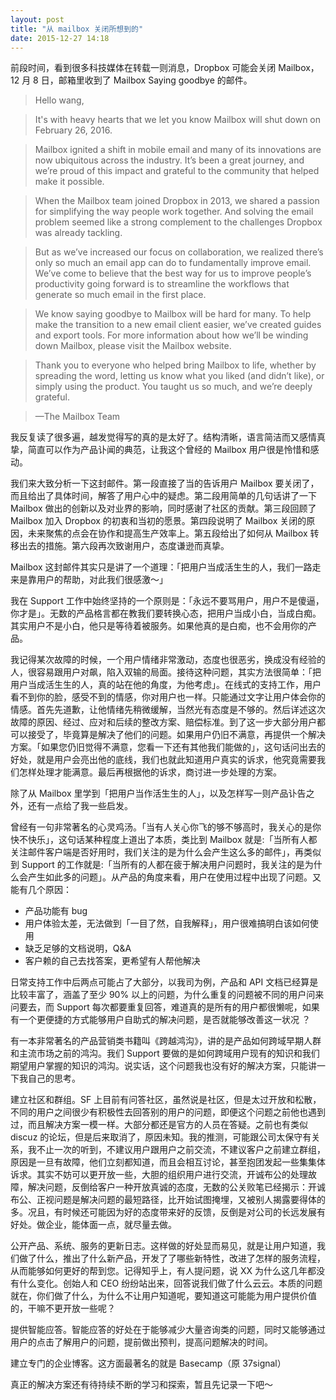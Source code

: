 ```yaml
---
layout: post
title: "从 mailbox 关闭所想到的"
date: 2015-12-27 14:18
---
```


前段时间，看到很多科技媒体在转载一则消息，Dropbox 可能会关闭 Mailbox，12 月 8 日，邮箱里收到了 Mailbox Saying goodbye 的邮件。

>Hello wang,

>It's with heavy hearts that we let you know Mailbox will shut down on February 26, 2016.

>Mailbox ignited a shift in mobile email and many of its innovations are now ubiquitous across the industry. It’s been a great journey, and we’re proud of this impact and grateful to the community that helped make it possible. 

>When the Mailbox team joined Dropbox in 2013, we shared a passion for simplifying the way people work together. And solving the email problem seemed like a strong complement to the challenges Dropbox was already tackling.

>But as we’ve increased our focus on collaboration, we realized there’s only so much an email app can do to fundamentally improve email. We’ve come to believe that the best way for us to improve people’s productivity going forward is to streamline the workflows that generate so much email in the first place.

>We know saying goodbye to Mailbox will be hard for many. To help make the transition to a new email client easier, we’ve created guides and export tools. For more information about how we’ll be winding down Mailbox, please visit the Mailbox website.

>Thank you to everyone who helped bring Mailbox to life, whether by spreading the word, letting us know what you liked (and didn’t like), or simply using the product. You taught us so much, and we’re deeply grateful.

>—The Mailbox Team

我反复读了很多遍，越发觉得写的真的是太好了。结构清晰，语言简洁而又感情真挚，简直可以作为产品讣闻的典范，让我这个曾经的 Mailbox 用户很是怜惜和感动。

我们来大致分析一下这封邮件。第一段直接了当的告诉用户 Mailbox 要关闭了，而且给出了具体时间，解答了用户心中的疑虑。第二段用简单的几句话讲了一下 Mailbox 做出的创新以及对业界的影响，同时感谢了社区的贡献。第三段回顾了 Mailbox 加入 Dropbox 的初衷和当初的愿景。第四段说明了 Mailbox 关闭的原因，未来聚焦的点会在协作和提高生产效率上。第五段给出了如何从 Mailbox 转移出去的措施。第六段再次致谢用户，态度谦逊而真挚。

Mailbox 这封邮件其实只是讲了一个道理：「把用户当成活生生的人，我们一路走来是靠用户的帮助，对此我们很感激～」

我在 Support 工作中始终坚持的一个原则是：「永远不要骂用户，用户不是傻逼，你才是」。无数的产品格言都在教我们要转换心态，把用户当成小白，当成白痴。其实用户不是小白，他只是等待着被服务。如果他真的是白痴，也不会用你的产品。

我记得某次故障的时候，一个用户情绪非常激动，态度也很恶劣，换成没有经验的人，很容易跟用户对飙，陷入双输的局面。接待这种问题，其实方法很简单：「把用户当成活生生的人，真的站在他的角度，为他考虑」。在线式的支持工作，用户看不到你的脸，感受不到的情感，你对用户也一样。只能通过文字让用户体会你的情感。首先先道歉，让他情绪先稍微缓解，当然光有态度是不够的。然后详述这次故障的原因、经过、应对和后续的整改方案、赔偿标准。到了这一步大部分用户都可以接受了，毕竟算是解决了他们的问题。如果用户仍旧不满意，再提供一个解决方案。「如果您仍旧觉得不满意，您看一下还有其他我们能做的」，这句话问出去的好处，就是用户会亮出他的底线，我们也就此知道用户真实的诉求，他究竟需要我们怎样处理才能满意。最后再根据他的诉求，商讨进一步处理的方案。

除了从 Mailbox 里学到「把用户当作活生生的人」，以及怎样写一则产品讣告之外，还有一点给了我一些启发。

曾经有一句非常著名的心灵鸡汤。「当有人关心你飞的够不够高时，我关心的是你快不快乐」，这句话某种程度上道出了本质，类比到 Mailbox 就是:「当所有人都关注邮件客户端是否好用时，我们关注的是为什么会产生这么多的邮件」，再类似到 Support 的工作就是:「当所有的人都在疲于解决用户问题时，我关注的是为什么会产生如此多的问题」。从产品的角度来看，用户在使用过程中出现了问题。又能有几个原因：

- 产品功能有 bug
- 用户体验太差，无法做到「一目了然，自我解释」，用户很难搞明白该如何使用
- 缺乏足够的文档说明，Q&A
- 客户赖的自己去找答案，更希望有人帮他解决

日常支持工作中后两点可能占了大部分，以我司为例，产品和 API 文档已经算是比较丰富了，涵盖了至少 90% 以上的问题，为什么重复的问题被不同的用户问来问要去，而 Support 每次都要重复回答，难道真的是所有的用户都很懒呢，如果有一个更便捷的方式能够用户自助式的解决问题，是否就能够改善这一状况 ？

有一本非常著名的产品营销类书籍叫《跨越鸿沟》，讲的是产品如何跨域早期人群和主流市场之前的鸿沟。我们 Support 要做的是如何跨域用户现有的知识和我们期望用户掌握的知识的鸿沟。说实话，这个问题我也没有好的解决方案，只能讲一下我自己的思考。

建立社区和群组。SF 上目前有问答社区，虽然说是社区，但是太过开放和松散，不同的用户之间很少有积极性去回答别的用户的问题，即便这个问题之前他也遇到过，而且解决方案一模一样。大部分都还是官方的人员在答疑。之前也有类似 discuz 的论坛，但是后来取消了，原因未知。我的推测，可能跟公司太保守有关系，我不止一次的听到，不建议用户跟用户之前交流，不建议客户之前建立群组，原因是一旦有故障，他们立刻都知道，而且会相互讨论，甚至抱团发起一些集集体诉求。其实不妨可以更开放一些，大胆的组织用户进行交流，开诚布公的处理故障，解决问题，反倒给客户一种开放真诚的态度，无数的公关败笔已经揭示：开诚布公、正视问题是解决问题的最短路径，比开始试图掩埋，又被别人揭露要得体的多。况且，有时候还可能因为好的态度带来好的反馈，反倒是对公司的长远发展有好处。做企业，能体面一点，就尽量去做。

公开产品、系统、服务的更新日志。这样做的好处显而易见，就是让用户知道，我们做了什么，推出了什么新产品，开发了了哪些新特性，改进了怎样的服务流程，从而能够如何更好的帮到您。记得知乎上，有人提问题，说 XX 为什么这几年都没有什么变化。创始人和 CEO 纷纷站出来，回答说我们做了什么云云。本质的问题就在，你们做了什么，为什么不让用户知道呢，要知道这可能能为用户提供价值的，干嘛不更开放一些呢？

提供智能应答。智能应答的好处在于能够减少大量咨询类的问题，同时又能够通过用户的点击了解用户的问题，提前做出预判，提高问题解决的时间。

建立专门的企业博客。这方面最著名的就是 Basecamp（原 37signal）

真正的解决方案还有待持续不断的学习和探索，暂且先记录一下吧～
